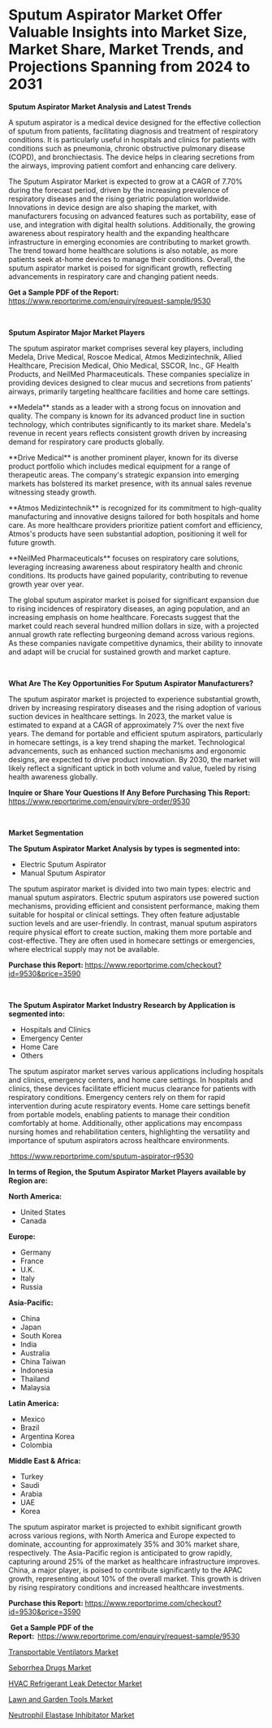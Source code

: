 <p><h1>Sputum Aspirator Market Offer Valuable Insights into Market Size, Market Share, Market Trends, and Projections Spanning from 2024 to 2031</h1></p><p><strong>Sputum Aspirator Market Analysis and Latest Trends</strong></p>
<p><p>A sputum aspirator is a medical device designed for the effective collection of sputum from patients, facilitating diagnosis and treatment of respiratory conditions. It is particularly useful in hospitals and clinics for patients with conditions such as pneumonia, chronic obstructive pulmonary disease (COPD), and bronchiectasis. The device helps in clearing secretions from the airways, improving patient comfort and enhancing care delivery.</p><p>The Sputum Aspirator Market is expected to grow at a CAGR of 7.70% during the forecast period, driven by the increasing prevalence of respiratory diseases and the rising geriatric population worldwide. Innovations in device design are also shaping the market, with manufacturers focusing on advanced features such as portability, ease of use, and integration with digital health solutions. Additionally, the growing awareness about respiratory health and the expanding healthcare infrastructure in emerging economies are contributing to market growth. The trend toward home healthcare solutions is also notable, as more patients seek at-home devices to manage their conditions. Overall, the sputum aspirator market is poised for significant growth, reflecting advancements in respiratory care and changing patient needs.</p></p>
<p><strong>Get a Sample PDF of the Report:&nbsp;</strong> <a href="https://www.reportprime.com/enquiry/request-sample/9530?utm_campaign=28&utm_medium=2&utm_source=Github&utm_content=ia&utm_term=28112024&utm_id=sputum-aspirator">https://www.reportprime.com/enquiry/request-sample/9530</a></p>
<p>&nbsp;</p>
<p><strong>Sputum Aspirator Major Market Players</strong></p>
<p><p>The sputum aspirator market comprises several key players, including Medela, Drive Medical, Roscoe Medical, Atmos Medizintechnik, Allied Healthcare, Precision Medical, Ohio Medical, SSCOR, Inc., GF Health Products, and NeilMed Pharmaceuticals. These companies specialize in providing devices designed to clear mucus and secretions from patients’ airways, primarily targeting healthcare facilities and home care settings.</p><p>**Medela** stands as a leader with a strong focus on innovation and quality. The company is known for its advanced product line in suction technology, which contributes significantly to its market share. Medela's revenue in recent years reflects consistent growth driven by increasing demand for respiratory care products globally.</p><p>**Drive Medical** is another prominent player, known for its diverse product portfolio which includes medical equipment for a range of therapeutic areas. The company's strategic expansion into emerging markets has bolstered its market presence, with its annual sales revenue witnessing steady growth.</p><p>**Atmos Medizintechnik** is recognized for its commitment to high-quality manufacturing and innovative designs tailored for both hospitals and home care. As more healthcare providers prioritize patient comfort and efficiency, Atmos's products have seen substantial adoption, positioning it well for future growth.</p><p>**NeilMed Pharmaceuticals** focuses on respiratory care solutions, leveraging increasing awareness about respiratory health and chronic conditions. Its products have gained popularity, contributing to revenue growth year over year.</p><p>The global sputum aspirator market is poised for significant expansion due to rising incidences of respiratory diseases, an aging population, and an increasing emphasis on home healthcare. Forecasts suggest that the market could reach several hundred million dollars in size, with a projected annual growth rate reflecting burgeoning demand across various regions. As these companies navigate competitive dynamics, their ability to innovate and adapt will be crucial for sustained growth and market capture.</p></p>
<p>&nbsp;</p>
<p><strong>What Are The Key Opportunities For Sputum Aspirator Manufacturers?</strong></p>
<p><p>The sputum aspirator market is projected to experience substantial growth, driven by increasing respiratory diseases and the rising adoption of various suction devices in healthcare settings. In 2023, the market value is estimated to expand at a CAGR of approximately 7% over the next five years. The demand for portable and efficient sputum aspirators, particularly in homecare settings, is a key trend shaping the market. Technological advancements, such as enhanced suction mechanisms and ergonomic designs, are expected to drive product innovation. By 2030, the market will likely reflect a significant uptick in both volume and value, fueled by rising health awareness globally.</p></p>
<p><strong>Inquire or Share Your Questions If Any Before Purchasing This Report:</strong> <a href="https://www.reportprime.com/enquiry/pre-order/9530?utm_campaign=28&utm_medium=2&utm_source=Github&utm_content=ia&utm_term=28112024&utm_id=sputum-aspirator">https://www.reportprime.com/enquiry/pre-order/9530</a></p>
<p>&nbsp;</p>
<p><strong>Market Segmentation</strong></p>
<p><strong>The Sputum Aspirator Market Analysis by types is segmented into:</strong></p>
<p><ul><li>Electric Sputum Aspirator</li><li>Manual Sputum Aspirator</li></ul></p>
<p><p>The sputum aspirator market is divided into two main types: electric and manual sputum aspirators. Electric sputum aspirators use powered suction mechanisms, providing efficient and consistent performance, making them suitable for hospital or clinical settings. They often feature adjustable suction levels and are user-friendly. In contrast, manual sputum aspirators require physical effort to create suction, making them more portable and cost-effective. They are often used in homecare settings or emergencies, where electrical supply may not be available.</p></p>
<p><strong>Purchase this Report:&nbsp;</strong><a href="https://www.reportprime.com/checkout?id=9530&price=3590&utm_campaign=28&utm_medium=2&utm_source=Github&utm_content=ia&utm_term=28112024&utm_id=sputum-aspirator">https://www.reportprime.com/checkout?id=9530&price=3590</a></p>
<p>&nbsp;</p>
<p><strong>The Sputum Aspirator Market Industry Research by Application is segmented into:</strong></p>
<p><ul><li>Hospitals and Clinics</li><li>Emergency Center</li><li>Home Care</li><li>Others</li></ul></p>
<p><p>The sputum aspirator market serves various applications including hospitals and clinics, emergency centers, and home care settings. In hospitals and clinics, these devices facilitate efficient mucus clearance for patients with respiratory conditions. Emergency centers rely on them for rapid intervention during acute respiratory events. Home care settings benefit from portable models, enabling patients to manage their condition comfortably at home. Additionally, other applications may encompass nursing homes and rehabilitation centers, highlighting the versatility and importance of sputum aspirators across healthcare environments.</p></p>
<p><a href="https://www.reportprime.com/sputum-aspirator-r9530?utm_campaign=28&utm_medium=2&utm_source=Github&utm_content=ia&utm_term=28112024&utm_id=sputum-aspirator">&nbsp;https://www.reportprime.com/sputum-aspirator-r9530</a></p>
<p><strong>In terms of Region, the Sputum Aspirator Market Players available by Region are:</strong></p>
<p>
    <p> <strong> North America: </strong>
        <ul>
            <li>United States</li>
            <li>Canada</li>
        </ul>
        </p> 
    <p> <strong> Europe: </strong>
        <ul>
            <li>Germany</li>
            <li>France</li>
            <li>U.K.</li>
            <li>Italy</li>
            <li>Russia</li>
        </ul>
        </p> 
    <p> <strong> Asia-Pacific: </strong>
        <ul>
            <li>China</li>
            <li>Japan</li>
            <li>South Korea</li>
            <li>India</li>
            <li>Australia</li>
            <li>China Taiwan</li>
            <li>Indonesia</li>
            <li>Thailand</li>
            <li>Malaysia</li>
        </ul>
        </p> 
    <p> <strong> Latin America: </strong>
        <ul>
            <li>Mexico</li>
            <li>Brazil</li>
            <li>Argentina Korea</li>
            <li>Colombia</li>
        </ul>
        </p> 
    <p> <strong> Middle East & Africa: </strong>
        <ul>
            <li>Turkey</li>
            <li>Saudi</li>
            <li>Arabia</li>
            <li>UAE</li>
            <li>Korea</li>
        </ul>
    </p>
    </p>
<p><p>The sputum aspirator market is projected to exhibit significant growth across various regions, with North America and Europe expected to dominate, accounting for approximately 35% and 30% market share, respectively. The Asia-Pacific region is anticipated to grow rapidly, capturing around 25% of the market as healthcare infrastructure improves. China, a major player, is poised to contribute significantly to the APAC growth, representing about 10% of the overall market. This growth is driven by rising respiratory conditions and increased healthcare investments.</p></p>
<p><strong>Purchase this Report: </strong><a href="https://www.reportprime.com/checkout?id=9530&price=3590&utm_campaign=28&utm_medium=2&utm_source=Github&utm_content=ia&utm_term=28112024&utm_id=sputum-aspirator">https://www.reportprime.com/checkout?id=9530&price=3590</a></p>
<p>&nbsp;<strong>Get a Sample PDF of the Report:&nbsp;&nbsp;</strong><a href="https://www.reportprime.com/enquiry/request-sample/9530?utm_campaign=28&utm_medium=2&utm_source=Github&utm_content=ia&utm_term=28112024&utm_id=sputum-aspirator">https://www.reportprime.com/enquiry/request-sample/9530</a></p>
<p><strong></strong></p>
<p><p><a href="https://github.com/rileymgdorcas/Market-Research-Report-List-1/blob/main/transportable-ventilators-market.md?utm_campaign=28&utm_medium=2&utm_source=Github&utm_content=ia&utm_term=28112024&utm_id=sputum-aspirator">Transportable Ventilators Market</a></p><p><a href="https://issuu.com/reportprime-2/docs/seborrhea-drugs-market-size-2030.pp_e0f0773f5844b6?utm_campaign=28&utm_medium=2&utm_source=Github&utm_content=ia&utm_term=28112024&utm_id=sputum-aspirator">Seborrhea Drugs Market</a></p><p><a href="https://www.linkedin.com/pulse/consumer-behavior-shifts-hvac-refrigerant-leak-detector-market-rw4qe?utm_campaign=28&utm_medium=2&utm_source=Github&utm_content=ia&utm_term=28112024&utm_id=sputum-aspirator">HVAC Refrigerant Leak Detector Market</a></p><p><a href="https://www.linkedin.com/pulse/top-trends-transforming-lawn-garden-tools-market-2024--zzs4f?utm_campaign=28&utm_medium=2&utm_source=Github&utm_content=ia&utm_term=28112024&utm_id=sputum-aspirator">Lawn and Garden Tools Market</a></p><p><a href="https://issuu.com/reportprime-2/docs/neutrophil-elastase-inhibitator-mar_099e4727e5f601?utm_campaign=28&utm_medium=2&utm_source=Github&utm_content=ia&utm_term=28112024&utm_id=sputum-aspirator">Neutrophil Elastase Inhibitator Market</a></p></p>